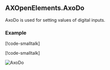 ## AXOpenElements.AxoDo

AxoDo is used for setting values of digital inputs.

### Example

[!code-smalltalk[](../../../../src/components.elements/app/src/Documentation/DocumentationContext.st?name=AxoDoDeclaration)]

[!code-smalltalk[](../../../../src/components.elements/app/src/Documentation/DocumentationContext.st?name=AxoDoExample)]

![AxoDo](~/images/axodo.gif)